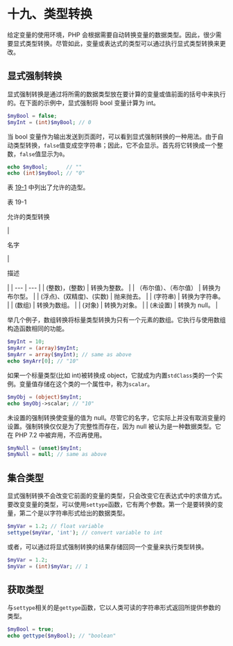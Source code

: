 # 十九、类型转换

给定变量的使用环境，PHP 会根据需要自动转换变量的数据类型。因此，很少需要显式类型转换。尽管如此，变量或表达式的类型可以通过执行显式类型转换来更改。

## 显式强制转换

显式强制转换是通过将所需的数据类型放在要计算的变量或值前面的括号中来执行的。在下面的示例中，显式强制将 bool 变量计算为 int。

```php
$myBool = false;
$myInt = (int)$myBool; // 0

```

当 bool 变量作为输出发送到页面时，可以看到显式强制转换的一种用法。由于自动类型转换，`false`值变成空字符串；因此，它不会显示。首先将它转换成一个整数，`false`值显示为`0`。

```php
echo $myBool;      // ""
echo (int)$myBool; // "0"

```

表 [19-1](#Tab1) 中列出了允许的造型。

表 19-1

允许的类型转换

<colgroup><col class="tcol1 align-left"> <col class="tcol2 align-left"></colgroup> 
| 

名字

 | 

描述

 |
| --- | --- |
| (整数)，(整数) | 转换为整数。 |
| （布尔值）、（布尔值） | 转换为布尔型。 |
| (浮点)、(双精度)、(实数) | 抛来抛去。 |
| (字符串) | 转换为字符串。 |
| (数组) | 转换为数组。 |
| (对象) | 转换为对象。 |
| (未设置) | 转换为 null。 |

举几个例子，数组转换将标量类型转换为只有一个元素的数组。它执行与使用数组构造函数相同的功能。

```php
$myInt = 10;
$myArr = (array)$myInt;
$myArr = array($myInt); // same as above
echo $myArr[0]; // "10"

```

如果一个标量类型(比如 int)被转换成 object，它就成为内置`stdClass`类的一个实例。变量值存储在这个类的一个属性中，称为`scalar`。

```php
$myObj = (object)$myInt;
echo $myObj->scalar; // "10"

```

未设置的强制转换使变量的值为 null。尽管它的名字，它实际上并没有取消变量的设置。强制转换仅仅是为了完整性而存在，因为 null 被认为是一种数据类型。它在 PHP 7.2 中被弃用，不应再使用。

```php
$myNull = (unset)$myInt;
$myNull = null; // same as above

```

## 集合类型

显式强制转换不会改变它前面的变量的类型，只会改变它在表达式中的求值方式。要改变变量的类型，可以使用`settype`函数，它有两个参数。第一个是要转换的变量，第二个是以字符串形式给出的数据类型。

```php
$myVar = 1.2; // float variable
settype($myVar, 'int'); // convert variable to int

```

或者，可以通过将显式强制转换的结果存储回同一个变量来执行类型转换。

```php
$myVar = 1.2;
$myVar = (int)$myVar; // 1

```

## 获取类型

与`settype`相关的是`gettype`函数，它以人类可读的字符串形式返回所提供参数的类型。

```php
$myBool = true;
echo gettype($myBool); // "boolean"

```